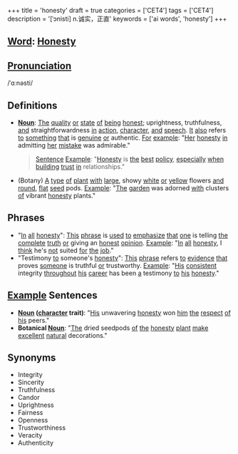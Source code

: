 +++
title = 'honesty'
draft = true
categories = ['CET4']
tags = ['CET4']
description = '[ˈɔnisti] n.诚实，正直'
keywords = ['ai words', 'honesty']
+++

## [Word](/post/word/): [Honesty](/post/honesty/)

## [Pronunciation](/post/pronunciation/)
/ˈɑːnəsti/

## Definitions
- **[Noun](/post/noun/)**: [The](/post/the/) [quality](/post/quality/) [or](/post/or/) [state](/post/state/) [of](/post/of/) [being](/post/being/) [honest](/post/honest/); uprightness, truthfulness, [and](/post/and/) straightforwardness [in](/post/in/) [action](/post/action/), [character](/post/character/), [and](/post/and/) [speech](/post/speech/). [It](/post/it/) [also](/post/also/) refers [to](/post/to/) [something](/post/something/) [that](/post/that/) is [genuine](/post/genuine/) [or](/post/or/) authentic. [For](/post/for/) [example](/post/example/): "[Her](/post/her/) [honesty](/post/honesty/) [in](/post/in/) admitting [her](/post/her/) [mistake](/post/mistake/) was admirable."
  
  > [Sentence](/post/sentence/) [Example](/post/example/): "[Honesty](/post/honesty/) is [the](/post/the/) [best](/post/best/) [policy](/post/policy/), [especially](/post/especially/) [when](/post/when/) [building](/post/building/) [trust](/post/trust/) [in](/post/in/) relationships."
  
- (Botany) [A](/post/a/) [type](/post/type/) [of](/post/of/) [plant](/post/plant/) [with](/post/with/) [large](/post/large/), showy [white](/post/white/) [or](/post/or/) [yellow](/post/yellow/) flowers [and](/post/and/) [round](/post/round/), [flat](/post/flat/) [seed](/post/seed/) pods. [Example](/post/example/): "[The](/post/the/) [garden](/post/garden/) was adorned [with](/post/with/) clusters [of](/post/of/) vibrant [honesty](/post/honesty/) plants."

## Phrases
- "[In](/post/in/) [all](/post/all/) [honesty](/post/honesty/)": [This](/post/this/) [phrase](/post/phrase/) is [used](/post/used/) [to](/post/to/) [emphasize](/post/emphasize/) [that](/post/that/) [one](/post/one/) is telling [the](/post/the/) [complete](/post/complete/) [truth](/post/truth/) [or](/post/or/) giving an [honest](/post/honest/) [opinion](/post/opinion/). [Example](/post/example/): "[In](/post/in/) [all](/post/all/) [honesty](/post/honesty/), I [think](/post/think/) he's [not](/post/not/) suited [for](/post/for/) [the](/post/the/) [job](/post/job/)."
- "Testimony [to](/post/to/) someone's [honesty](/post/honesty/)": [This](/post/this/) [phrase](/post/phrase/) refers [to](/post/to/) [evidence](/post/evidence/) [that](/post/that/) proves [someone](/post/someone/) is truthful [or](/post/or/) trustworthy. [Example](/post/example/): "[His](/post/his/) [consistent](/post/consistent/) integrity [throughout](/post/throughout/) [his](/post/his/) [career](/post/career/) has been [a](/post/a/) testimony [to](/post/to/) [his](/post/his/) [honesty](/post/honesty/)."

## [Example](/post/example/) Sentences
- **[Noun](/post/noun/) ([character](/post/character/) trait)**: "[His](/post/his/) unwavering [honesty](/post/honesty/) won [him](/post/him/) [the](/post/the/) [respect](/post/respect/) [of](/post/of/) [his](/post/his/) peers."
- **Botanical [Noun](/post/noun/)**: "[The](/post/the/) dried seedpods [of](/post/of/) [the](/post/the/) [honesty](/post/honesty/) [plant](/post/plant/) [make](/post/make/) [excellent](/post/excellent/) [natural](/post/natural/) decorations."

## Synonyms
- Integrity
- Sincerity
- Truthfulness
- Candor
- Uprightness
- Fairness
- Openness
- Trustworthiness
- Veracity
- Authenticity
